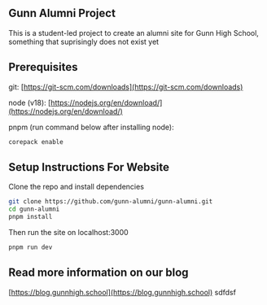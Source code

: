 ## Gunn Alumni Project
This is a student-led project to create an alumni site for Gunn High School, something that suprisingly does not exist yet

## Prerequisites
git: [https://git-scm.com/downloads](https://git-scm.com/downloads)

node (v18): [https://nodejs.org/en/download/](https://nodejs.org/en/download/)

pnpm (run command below after installing node):
```bash
corepack enable
```

## Setup Instructions For Website
Clone the repo and install dependencies

```bash
git clone https://github.com/gunn-alumni/gunn-alumni.git
cd gunn-alumni
pnpm install
```
Then run the site on localhost:3000

```bash
pnpm run dev
```

## Read more information on our blog
[https://blog.gunnhigh.school](https://blog.gunnhigh.school)
sdfdsf
